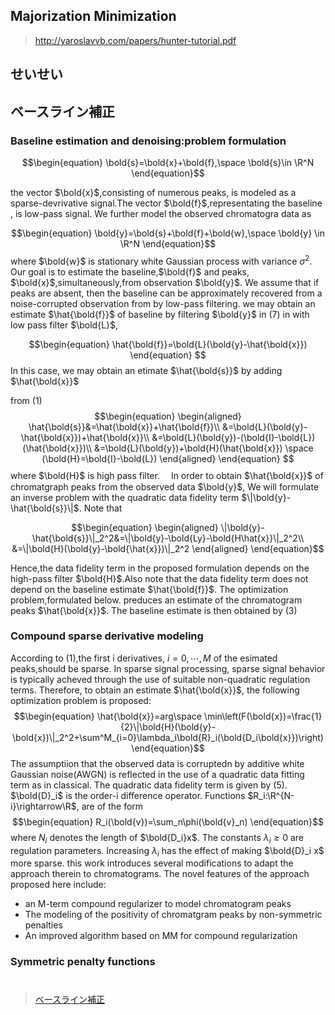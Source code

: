 
## Majorization Minimization
> http://yaroslavvb.com/papers/hunter-tutorial.pdf
## せいせい
## ベースライン補正

### Baseline estimation and denoising:problem formulation

$$\begin{equation}
  \bold{s}=\bold{x}+\bold{f},\space \bold{s}\in \R^N
\end{equation}$$

the vector $\bold{x}$,consisting of numerous peaks, is modeled as a sparse-devrivative signal.The vector $\bold{f}$,representating the baseline , is low-pass signal. We further model the observed chromatogra data as

$$\begin{equation}
  \bold{y}=\bold{s}+\bold{f}+\bold{w},\space \bold{y} \in \R^N
\end{equation}$$
where $\bold{w}$ is stationary white Gaussian process with variance $\sigma^2$. Our goal is to estimate the baseline,$\bold{f}$ and peaks, $\bold{x}$,simultaneously,from observation $\bold{y}$.
 We assume that if peaks are absent, then the baseline can be approximately recovered from a noise-corrupted observation from by low-pass filtering. we may obtain an estimate $\hat{\bold{f}}$ of baseline by filtering $\bold{y}$ in (7) in with low pass filter $\bold{L}$,

 $$\begin{equation}
   \hat{\bold{f}}=\bold{L}(\bold{y}-\hat{\bold{x}})
 \end{equation}
 $$
 In this case, we may obtain an etimate $\hat{\bold{s}}$ by adding $\hat{\bold{x}}$

from (1)
$$\begin{equation}
  \begin{aligned}
    \hat{\bold{s}}&=\hat{\bold{x}}+\hat{\bold{f}}\\
                   &=\bold{L}(\bold{y}-\hat{\bold{x}})+\hat{\bold{x}}\\
                   &=\bold{L}(\bold{y})-(\bold{I}-\bold{L})(\hat{\bold{x}})\\
                   &=\bold{L}(\bold{y})+\bold{H}(\hat{\bold{x}}) \space (\bold{H}=\bold{I}-\bold{L})
  \end{aligned}
\end{equation}
$$
where $\bold{H}$ is high pass filter.
　In order to obtain $\hat{\bold{x}}$ of chromatgraph peaks from the observed data $\bold{y}$, We will formulate an inverse problem with the quadratic data fidelity term $\|\bold{y}-\hat{\bold{s}}\|$. Note that

$$\begin{equation}
\begin{aligned}
\|\bold{y}-\hat{\bold{s}}\|_2^2&=\|\bold{y}-\bold{Ly}-\bold{H\hat{x}}\|_2^2\\
                              &=\|\bold{H}(\bold{y}-\bold{\hat{x}})\|_2^2  
\end{aligned}
\end{equation}$$

Hence,the data fidelity term in the proposed formulation depends on the high-pass filter $\bold{H}$.Also note that the data fidelity term does not depend on the baseline estimate $\hat{\bold{f}}$. The optimization problem,formulated below. preduces an estimate of the chromatogram peaks $\hat{\bold{x}}$. The baseline estimate is then obtained by (3)

### Compound sparse derivative modeling
 According to (1),the first i derivatives, $i=0,\dotsb,M$ of the esimated peaks,should be sparse. In sparse signal processing, sparse signal behavior is typically acheved through the use of suitable non-quadratic regulation terms. Therefore, to obtain an estimate $\hat{\bold{x}}$, the following optimization problem is proposed:
 $$\begin{equation}
 \hat{\bold{x}}=arg\space \min\left(F(\bold{x})=\frac{1}{2}\|\bold{H}(\bold{y}-\bold{x})\|_2^2+\sum^M_{i=0}\lambda_i\bold{R}_i(\bold{D_i\bold{x}})\right)
 \end{equation}$$
 The assumptiion that the observed data is corruptedn by additive white Gaussian noise(AWGN) is reflected in the use of a quadratic data fitting term as in classical. The quadratic data fidelity term is given by (5).
 $\bold{D}_i$ is the order-i difference operator.
 Functions $R_i:\R^{N-i}\rightarrow\R$, are of the form
 $$\begin{equation}
   R_i(\bold{v})=\sum_n\phi(\bold{v}_n)
 \end{equation}$$
where $N_i$ denotes the length of $\bold{D_i}x$. The constants $\lambda_i\geq 0$ are regulation parameters. Increasing $\lambda_i$ has the effect of making $\bold{D}_i x$ more sparse.
 this work introduces several modifications to adapt the approach therein to chromatograms. The novel features of the approach proposed here include: 
 
 - an M-term compound regularizer to model chromatogram peaks
 - The modeling of the positivity of chromatgram peaks by non-symmetric penalties
 - An improved algorithm based on MM for compound regularization
  
### Symmetric penalty functions



#

> [ベースライン補正](https://doi.org/10.1016/j.chemolab.2014.09.014)